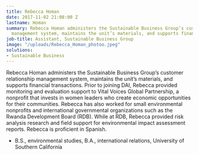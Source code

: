 ```yaml
---
title: Rebecca Homan
date: 2017-11-02 21:08:00 Z
lastname: Homan
summary: Rebecca Homan administers the Sustainable Business Group’s customer relationship
  management system, maintains the unit’s materials, and supports financial transactions.
job-title: Assistant, Sustainable Business Group
image: "/uploads/Rebecca_Homan_photoo.jpeg"
solutions:
- Sustainable Business
---
```


Rebecca Homan administers the Sustainable Business Group’s customer relationship management system, maintains the unit’s materials, and supports financial transactions. Prior to joining DAI, Rebecca provided monitoring and evaluation support to Vital Voices Global Partnership, a nonprofit that invests in women leaders who create economic opportunities for their communities. Rebecca has also worked for small environmental nonprofits and international governmental organizations such as the Rwanda Development Board (RDB). While at RDB, Rebecca provided risk analysis research and field support for environmental impact assessment reports. Rebecca is proficient in Spanish.

* B.S., environmental studies, B.A., international relations, University of Southern California